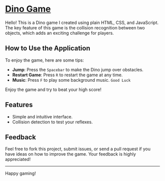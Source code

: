 # [Dino Game](https://3mptyspac3.github.io/Dino/)

Hello! This is a Dino game I created using plain HTML, CSS, and JavaScript. The key feature of this game is the collision recognition between two objects, which adds an exciting challenge for players.

## How to Use the Application

To enjoy the game, here are some tips:

- **Jump**: Press the `Spacebar` to make the Dino jump over obstacles.
- **Restart Game**: Press `R` to restart the game at any time.
- **Music**: Press `F` to play some background music. `Good Luck`

Enjoy the game and try to beat your high score!

## Features

- Simple and intuitive interface.
- Collision detection to test your reflexes.

## Feedback

Feel free to fork this project, submit issues, or send a pull request if you have ideas on how to improve the game. Your feedback is highly appreciated!

---

Happy gaming!
 
